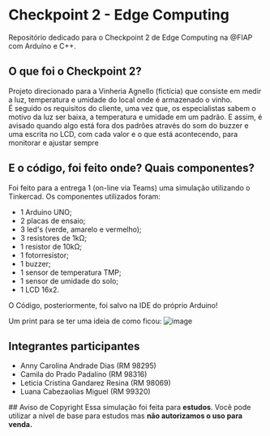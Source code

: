 # Checkpoint 2 - Edge Computing
Repositório dedicado para o Checkpoint 2 de Edge Computing na @FIAP com Arduíno e C++.
## O que foi o Checkpoint 2?
Projeto direcionado para a Vinheria Agnello (fictícia) que consiste em medir a luz, temperatura e umidade do local onde é armazenado o vinho. <br>
É seguido os requisitos do cliente, uma vez que, os especialistas sabem o motivo da luz ser baixa, a temperatura e umidade em um padrão. E assim, é avisado quando algo está fora dos padrões através do som do buzzer e uma escrita no LCD, com cada valor e o que está acontecendo, para monitorar e ajustar sempre 
## E o código, foi feito onde? Quais componentes?
Foi feito para a entrega 1 (on-line via Teams) uma simulação utilizando o Tinkercad. Os componentes utilizados foram:
<ul> 
  <li>1 Arduino UNO;</li>
  <li>2 placas de ensaio;</li>
  <li>3 led's (verde, amarelo e vermelho);</li>
  <li>3 resistores de 1kΩ;</li>
  <li>1 resistor de 10kΩ;</li>
  <li>1 fotorresistor;</li>
  <li>1 buzzer;</li>
  <li>1 sensor de temperatura TMP;</li>
  <li>1 sensor de umidade do solo;</li>
  <li>1 LCD 16x2.</li>
</ul>

O Código, posteriormente, foi salvo na IDE do próprio Arduino!

Um print para se ter uma ideia de como ficou:
![image](https://github.com/letyresina/CP2-EdgeComputing/assets/80417466/70dbe318-627c-4294-8b04-55726c94b363)

## Integrantes participantes
<ul>
  <li>Anny Carolina Andrade Dias (RM 98295)</li>
  <li>Camila do Prado Padalino (RM 98316)</li>
  <li>Leticia Cristina Gandarez Resina (RM 98069)</li>
  <li>Luana Cabezaolias Miguel (RM 99320)</li>
</ul>
## Aviso de Copyright
Essa simulação foi feita para <strong>estudos</strong>. Você pode utilizar a nível de base para estudos mas <strong>não autorizamos o uso para venda.</strong>


